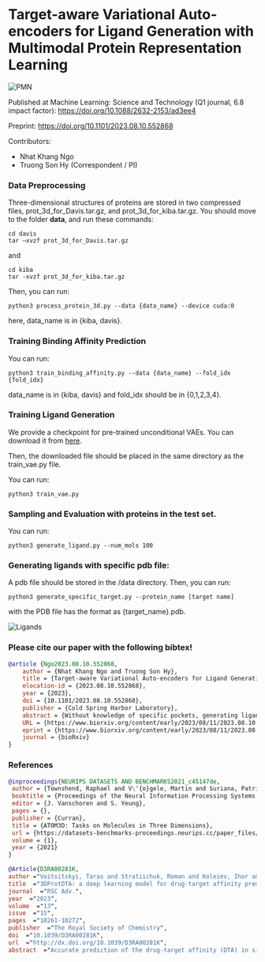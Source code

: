 # Target-aware Variational Auto-encoders for Ligand Generation with Multimodal Protein Representation Learning

![PMN](PMN.png)

Published at Machine Learning: Science and Technology (Q1 journal, 6.8 impact factor):
https://doi.org/10.1088/2632-2153/ad3ee4

Preprint:
https://doi.org/10.1101/2023.08.10.552868

Contributors:
* Nhat Khang Ngo
* Truong Son Hy (Correspondent / PI)
  
### Data Preprocessing
Three-dimensional structures of proteins are stored in two compressed files, prot_3d_for_Davis.tar.gz, and prot_3d_for_kiba.tar.gz.
You should move to the folder **data**, and run these commands:
```
cd davis
tar –xvzf prot_3d_for_Davis.tar.gz
```
and 
```
cd kiba
tar -xvzf prot_3d_for_kiba.tar.gz
```
Then, you can run:
```
python3 process_protein_3d.py --data {data_name} --device cuda:0
```
here, data_name is in {kiba, davis}.
### Training Binding Affinity Prediction 
You can run:
```
python3 train_binding_affinity.py --data {data_name} --fold_idx {fold_idx}
```
data_name is in {kiba, davis} and fold_idx should be in {0,1,2,3,4}.

### Training Ligand Generation
We provide a checkpoint for pre-trained unconditional VAEs. You can download it from [here](https://drive.google.com/file/d/1NWtaokYSxmYvt7u2UbdiHfGlD4DeRxVQ/view?usp=sharing). 

Then, the downloaded file should be placed in the same directory as the train_vae.py file.

You can run:
```
python3 train_vae.py
```
### Sampling and Evaluation with proteins in the test set.
You can run:
```
python3 generate_ligand.py --num_mols 100
```

### Generating ligands with specific pdb file:
A pdb file should be stored in the /data directory. Then, you can run:
```
python3 generate_specific_target.py --protein_name [target name]
```
with the PDB file has the format as {target_name}.pdb.

![Ligands](Ligands.png)

### Please cite our paper with the following bibtex!
```bibtex
@article {Ngo2023.08.10.552868,
	author = {Nhat Khang Ngo and Truong Son Hy},
	title = {Target-aware Variational Auto-encoders for Ligand Generation with Multimodal Protein Representation Learning},
	elocation-id = {2023.08.10.552868},
	year = {2023},
	doi = {10.1101/2023.08.10.552868},
	publisher = {Cold Spring Harbor Laboratory},
	abstract = {Without knowledge of specific pockets, generating ligands based on the global structure of a protein target plays a crucial role in drug discovery as it helps reduce the search space for potential drug-like candidates in the pipeline. However, contemporary methods require optimizing tailored networks for each protein, which is arduous and costly. To address this issue, we introduce TargetVAE, a target-aware variational auto-encoder that generates ligands with high binding affinities to arbitrary protein targets, guided by a novel multimodal deep neural network built based on graph Transformers as the prior for the generative model. This is the first effort to unify different representations of proteins (e.g., sequence of amino-acids, 3D structure) into a single model that we name as Protein Multimodal Network (PMN). Our multimodal architecture learns from the entire protein structures and is able to capture their sequential, topological and geometrical information. We showcase the superiority of our approach by conducting extensive experiments and evaluations, including the assessment of generative model quality, ligand generation for unseen targets, docking score computation, and binding affinity prediction. Empirical results demonstrate the promising performance of our proposed approach. Our software package is publicly available at https://github.com/HySonLab/Ligand_GenerationCompeting Interest StatementThe authors have declared no competing interest.},
	URL = {https://www.biorxiv.org/content/early/2023/08/11/2023.08.10.552868},
	eprint = {https://www.biorxiv.org/content/early/2023/08/11/2023.08.10.552868.full.pdf},
	journal = {bioRxiv}
}
```

### References
```bibtex
@inproceedings{NEURIPS DATASETS AND BENCHMARKS2021_c45147de,
 author = {Townshend, Raphael and V\"{o}gele, Martin and Suriana, Patricia and Derry, Alex and Powers, Alexander and Laloudakis, Yianni and Balachandar, Sidhika and Jing, Bowen and Anderson, Brandon and Eismann, Stephan and Kondor, Risi and Altman, Russ and Dror, Ron},
 booktitle = {Proceedings of the Neural Information Processing Systems Track on Datasets and Benchmarks},
 editor = {J. Vanschoren and S. Yeung},
 pages = {},
 publisher = {Curran},
 title = {ATOM3D: Tasks on Molecules in Three Dimensions},
 url = {https://datasets-benchmarks-proceedings.neurips.cc/paper_files/paper/2021/file/c45147dee729311ef5b5c3003946c48f-Paper-round1.pdf},
 volume = {1},
 year = {2021}
}
```

```bibtex
@Article{D3RA00281K,
author ="Voitsitskyi, Taras and Stratiichuk, Roman and Koleiev, Ihor and Popryho, Leonid and Ostrovsky, Zakhar and Henitsoi, Pavlo and Khropachov, Ivan and Vozniak, Volodymyr and Zhytar, Roman and Nechepurenko, Diana and Yesylevskyy, Semen and Nafiiev, Alan and Starosyla, Serhii",
title  ="3DProtDTA: a deep learning model for drug-target affinity prediction based on residue-level protein graphs",
journal  ="RSC Adv.",
year  ="2023",
volume  ="13",
issue  ="15",
pages  ="10261-10272",
publisher  ="The Royal Society of Chemistry",
doi  ="10.1039/D3RA00281K",
url  ="http://dx.doi.org/10.1039/D3RA00281K",
abstract  ="Accurate prediction of the drug-target affinity (DTA) in silico is of critical importance for modern drug discovery. Computational methods of DTA prediction{,} applied in the early stages of drug development{,} are able to speed it up and cut its cost significantly. A wide range of approaches based on machine learning were recently proposed for DTA assessment. The most promising of them are based on deep learning techniques and graph neural networks to encode molecular structures. The recent breakthrough in protein structure prediction made by AlphaFold made an unprecedented amount of proteins without experimentally defined structures accessible for computational DTA prediction. In this work{,} we propose a new deep learning DTA model 3DProtDTA{,} which utilises AlphaFold structure predictions in conjunction with the graph representation of proteins. The model is superior to its rivals on common benchmarking datasets and has potential for further improvement."}
```
